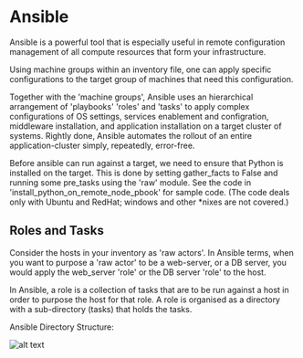 # Ansible
Ansible is a powerful tool that is especially useful in remote configuration management of all compute resources that form your infrastructure.

Using machine groups within an inventory file, one can apply specific configurations to the target group of machines that need this configuration.

Together with the 'machine groups', Ansible uses an hierarchical arrangement of 'playbooks' 'roles' and 'tasks' to apply complex configurations of OS settings, services enablement and configration, middleware installation, and application installation on a target cluster of systems. Rightly done, Ansible automates the rollout of an entire application-cluster simply, repeatedly, error-free.

Before ansible can run against a target, we need to ensure that Python is installed on the target. This is done by setting gather_facts to False and running some pre_tasks using the 'raw' module. See the code in 'install_python_on_remote_node_pbook' for sample code. (The code deals only with Ubuntu and RedHat; windows and other *nixes are not covered.)

## Roles and Tasks
Consider the hosts in your inventory as 'raw actors'. In Ansible terms, when you want to purpose a 'raw actor' to be a web-server, or a DB server, you would apply the web_server 'role' or the DB server 'role' to the host.

In Ansible, a role is a collection of tasks that are to be run against a host in order to purpose the host for that role. A role is organised as a directory with a sub-directory (tasks) that holds the tasks.

Ansible Directory Structure:

![alt text](https://github.com/partha-kaushik/code-and-doc-examples/tree/master/ansible-samples/ansible_directory_structure.png "Directory Structure")


